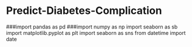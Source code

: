 # Predict-Diabetes-Complication


###import pandas as pd
###import numpy  as np
import seaborn as sb
import matplotlib.pyplot as plt
import seaborn as sns
from datetime import date
